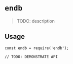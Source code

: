 # `endb`

> TODO: description

## Usage

```
const endb = require('endb');

// TODO: DEMONSTRATE API
```
